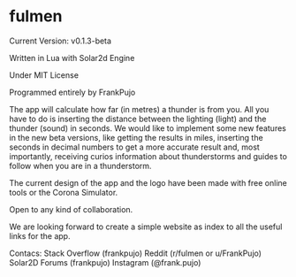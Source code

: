 # fulmen
Current Version: v0.1.3-beta

Written in Lua with Solar2d Engine

Under MIT License

Programmed entirely by FrankPujo

The app will calculate how far (in metres) a thunder is from you. All you have to do is inserting the distance between the lighting (light) and the thunder (sound) in seconds. We would like to implement some new features in the new beta versions, like getting the results in miles, inserting the seconds in decimal numbers to get a more accurate result and, most importantly, receiving curios information about thunderstorms and guides to follow when you are in a thunderstorm.

The current design of the app and the logo have been made with free online tools or the Corona Simulator.

Open to any kind of collaboration.

We are looking forward to create a simple website as index to all the useful links for the app.

Contacs:
Stack Overflow (frankpujo)
Reddit (r/fulmen or u/FrankPujo)
Solar2D Forums (frankpujo)
Instagram (@frank.pujo)

